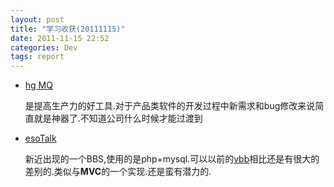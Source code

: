 ```yaml
---
layout: post
title: "学习收获(20111115)"
date: 2011-11-15 22:52
categories: Dev
tags: report
---
```



*   [hg MQ][1]
    
    是提高生产力的好工具.对于产品类软件的开发过程中新需求和bug修改来说简直就是神器了.不知道公司什么时候才能过渡到

*   [esoTalk][2]
    
    新近出现的一个BBS,使用的是php+mysql.可以以前的[vbb][3]相比还是有很大的差别的.类似与**MVC**的一个实现.还是蛮有潜力的.

 [1]: http://mercurial.selenic.com/wiki/MqTutorial
 [2]: http://esotalk.org/
 [3]: http://www.vbulletin.org/
